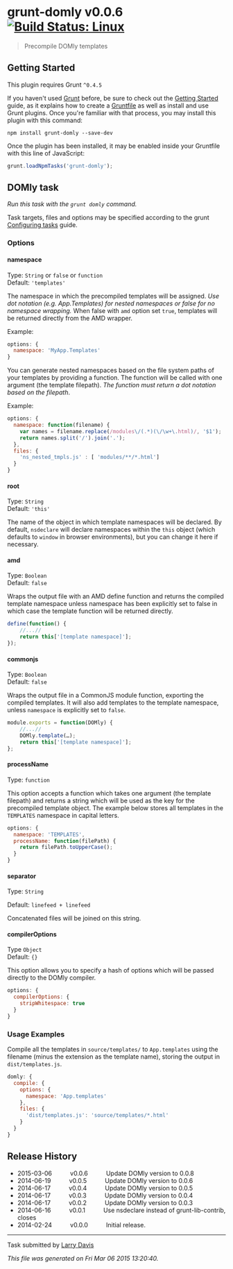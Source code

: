 # grunt-domly v0.0.6 [![Build Status: Linux](https://travis-ci.org/lazd/grunt-domly.svg?branch=master)](https://travis-ci.org/lazd/grunt-domly)

> Precompile DOMly templates



## Getting Started
This plugin requires Grunt `^0.4.5`

If you haven't used [Grunt](http://gruntjs.com/) before, be sure to check out the [Getting Started](http://gruntjs.com/getting-started) guide, as it explains how to create a [Gruntfile](http://gruntjs.com/sample-gruntfile) as well as install and use Grunt plugins. Once you're familiar with that process, you may install this plugin with this command:

```shell
npm install grunt-domly --save-dev
```

Once the plugin has been installed, it may be enabled inside your Gruntfile with this line of JavaScript:

```js
grunt.loadNpmTasks('grunt-domly');
```




## DOMly task
_Run this task with the `grunt domly` command._

Task targets, files and options may be specified according to the grunt [Configuring tasks](http://gruntjs.com/configuring-tasks) guide.
### Options

#### namespace
Type: `String` or `false` or `function`  
Default: `'templates'`

The namespace in which the precompiled templates will be assigned.  *Use dot notation (e.g. App.Templates) for nested namespaces or false for no namespace wrapping.*  When false with `amd` option set `true`, templates will be returned directly from the AMD wrapper.

Example:
```js
options: {
  namespace: 'MyApp.Templates'
}
```

You can generate nested namespaces based on the file system paths of your templates by providing a function. The function will be called with one argument (the template filepath).  *The function must return a dot notation based on the filepath*.

Example:
```js
options: {
  namespace: function(filename) {
    var names = filename.replace(/modules\/(.*)(\/\w+\.html)/, '$1');
    return names.split('/').join('.');
  },
  files: {
    'ns_nested_tmpls.js' : [ 'modules/**/*.html']
  }
}
```

#### root
Type: `String`  
Default: `'this'`

The name of the object in which template namespaces will be declared. By default, `nsdeclare` will declare namespaces within the `this` object (which defaults to `window` in browser environments), but you can change it here if necessary.

#### amd
Type: `Boolean`  
Default: `false`

Wraps the output file with an AMD define function and returns the compiled template namespace unless namespace has been explicitly set to false in which case the template function will be returned directly.

```js
define(function() {
    //...//
    return this['[template namespace]'];
});
```

#### commonjs
Type: `Boolean`  
Default: `false`

Wraps the output file in a CommonJS module function, exporting the compiled templates. It will also add templates to the template namespace, unless `namespace` is explicitly set to `false`.

```js
module.exports = function(DOMly) {
    //...//
    DOMly.template(…);
    return this['[template namespace]'];
};
```

#### processName
Type: `function`

This option accepts a function which takes one argument (the template filepath) and returns a string which will be used as the key for the precompiled template object.  The example below stores all templates in the `TEMPLATES` namespace in capital letters.

```js
options: {
  namespace: 'TEMPLATES',
  processName: function(filePath) {
    return filePath.toUpperCase();
  }
}
```

#### separator
Type: `String`

Default: `linefeed + linefeed`

Concatenated files will be joined on this string.

#### compilerOptions
Type `Object`  
Default: `{}`

This option allows you to specify a hash of options which will be passed directly to the DOMly compiler.

``` javascript
options: {
  compilerOptions: {
    stripWhitespace: true
  }
}
```
### Usage Examples

Compile all the templates in `source/templates/` to `App.templates` using the filename (minus the extension as the template name), storing the output in `dist/templates.js`.

```js
domly: {
  compile: {
    options: {
      namespace: 'App.templates'
    },
    files: {
      'dist/templates.js': 'source/templates/*.html'
    }
  }
}
```

## Release History

 * 2015-03-06   v0.0.6   Update DOMly version to 0.0.8
 * 2014-06-19   v0.0.5   Update DOMly version to 0.0.6
 * 2014-06-17   v0.0.4   Update DOMly version to 0.0.5
 * 2014-06-17   v0.0.3   Update DOMly version to 0.0.4
 * 2014-06-17   v0.0.2   Update DOMly version to 0.0.3
 * 2014-06-16   v0.0.1   Use nsdeclare instead of grunt-lib-contrib, closes
 * 2014-02-24   v0.0.0   Initial release.

---

Task submitted by [Larry Davis](http://lazd.net/)

*This file was generated on Fri Mar 06 2015 13:20:40.*
